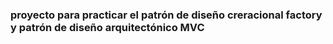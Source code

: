 ### proyecto para practicar el patrón de diseño creracional factory y patrón de diseño arquitectónico MVC